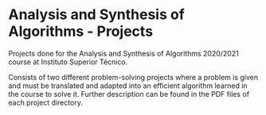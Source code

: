 # Analysis and Synthesis of Algorithms - Projects

Projects done for the Analysis and Synthesis of Algorithms 2020/2021 course at Instituto Superior Técnico.

Consists of two different problem-solving projects where a problem is given and must be translated and adapted into an efficient algorithm learned in the course to solve it. Further description can be found in the PDF files of each project directory.

